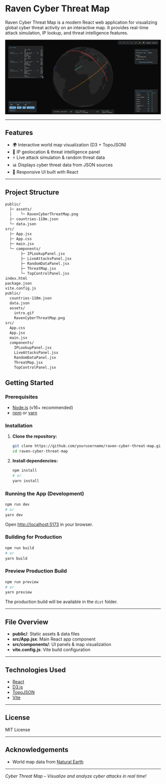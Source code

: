 # Raven Cyber Threat Map

Raven Cyber Threat Map is a modern React web application for visualizing global cyber threat activity on an interactive map. It provides real-time attack simulation, IP lookup, and threat intelligence features.

![Raven Cyber Threat Map Screenshot](./public/assets/RavenCyberThreatMap.png)

---

## Features

- 🌍 Interactive world map visualization (D3 + TopoJSON)
- 🔎 IP geolocation & threat intelligence panel
- ⚡ Live attack simulation & random threat data
- 📊 Displays cyber threat data from JSON sources
- 📱 Responsive UI built with React

---

## Project Structure

```
public/
  ├─ assets/
  │    └─ RavenCyberThreatMap.png
  ├─ countries-110m.json
  └─ data.json
src/
  ├─ App.jsx
  ├─ App.css
  ├─ main.jsx
  └─ components/
       ├─ IPLookupPanel.jsx
       ├─ LiveAttacksPanel.jsx
       ├─ RandomDataPanel.jsx
       ├─ ThreatMap.jsx
       └─ TopControlPanel.jsx
index.html
package.json
vite.config.js
public/
  countries-110m.json
  data.json
  assets/
    intro.gif
    RavenCyberThreatMap.png
src/
  App.css
  App.jsx
  main.jsx
  components/
    IPLookupPanel.jsx
    LiveAttacksPanel.jsx
    RandomDataPanel.jsx
    ThreatMap.jsx
    TopControlPanel.jsx
```

## Getting Started

### Prerequisites

- [Node.js](https://nodejs.org/) (v16+ recommended)
- [npm](https://www.npmjs.com/) or [yarn](https://yarnpkg.com/)

### Installation

1. **Clone the repository:**

   ```sh
   git clone https://github.com/yourusername/raven-cyber-threat-map.git
   cd raven-cyber-threat-map
   ```

2. **Install dependencies:**
   ```sh
   npm install
   # or
   yarn install
   ```

### Running the App (Development)

```sh
npm run dev
# or
yarn dev
```

Open [http://localhost:5173](http://localhost:5173) in your browser.

### Building for Production

```sh
npm run build
# or
yarn build
```

### Preview Production Build

```sh
npm run preview
# or
yarn preview
```

The production build will be available in the `dist` folder.

---

## File Overview

- **public/**: Static assets & data files
- **src/App.jsx**: Main React app component
- **src/components/**: UI panels & map visualization
- **vite.config.js**: Vite build configuration

---

## Technologies Used

- [React](https://react.dev/)
- [D3.js](https://d3js.org/)
- [TopoJSON](https://github.com/topojson/topojson)
- [Vite](https://vitejs.dev/)

---

## License

MIT License

---

## Acknowledgements

- World map data from [Natural Earth](https://www.naturalearthdata.com/)

---

_Cyber Threat Map – Visualize and analyze cyber attacks in real time!_
